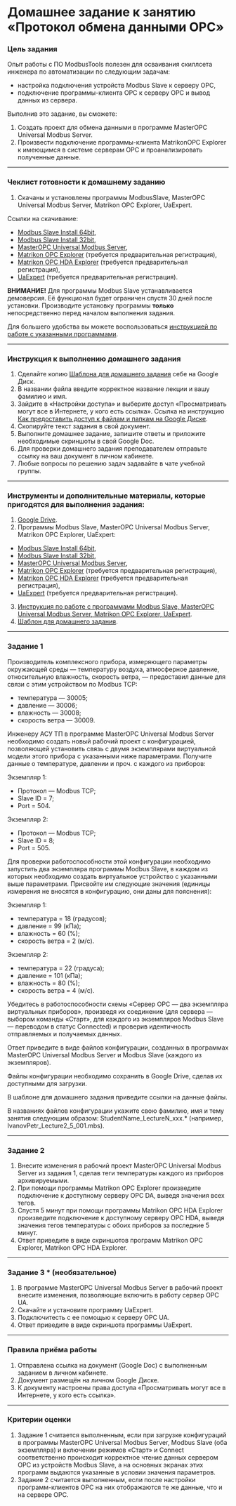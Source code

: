 # Домашнее задание к занятию «Протокол обмена данными OPC»

### Цель задания

Опыт работы с ПО ModbusTools полезен для осваивания скиллсета инженера по автоматизации по следующим задачам:

- настройка подключения устройств Modbus Slave к серверу OPC,
- подключение программы-клиента OPC к серверу OPC и вывод данных из сервера.

Выполнив это задание, вы сможете:

1. Создать проект для обмена данными в программе MasterOPC Universal Modbus Server.
2. Произвести подключение программы-клиента MatrikonOPC Explorer к имеющимся в системе серверам OPC и проанализировать полученные данные.

------

### Чеклист готовности к домашнему заданию

1. Скачаны и установлены программы ModbusSlave, MasterOPC Universal Modbus Server, Matrikon OPC Explorer, UaExpert.

Ссылки на скачивание:

- [Modbus Slave Install 64bit](https://www.modbustools.com/download/ModbusSlaveSetup64Bit.exe "ModbusSlave Install 64bit"),
- [Modbus Slave Install 32bit](https://www.modbustools.com/download/ModbusSlaveSetup32Bit.exe "ModbusSlave Install 32bit"),
- [MasterOPC Universal Modbus Server](https://insat.ru/products/Universal_MasterOPC/MODBUS_OPC_SERVER_32TAGS.ZIP "MasterOPC Universal Modbus Server (Zip)"),
- [Matrikon OPC Explorer](https://www.matrikonopc.com/portal/downloads/product_software/MatrikonOPCExplorer.exe) (требуется предварительная регистрация),
- [Matrikon OPC HDA Explorer](https://www.matrikonopc.com/portal/downloads/product_software/MatrikonOPCHDAExplorer.exe) (требуется предварительная регистрация),
- [UaExpert](https://www.unified-automation.com/fileadmin/files/client/uaexpert-bin-win32-x86-vs2008sp1-v1.6.3-448.zip) (требуется предварительная регистрация).
 
**ВНИМАНИЕ!** Для программы Modbus Slave устанавливается демоверсия. Её функционал будет ограничен спустя 30 дней после установки.
Производите установку программы **только** непосредственно перед началом выполнения задания.

Для большего удобства вы можете воспользоваться [инструкцией по работе с указанными программами](https://docs.google.com/presentation/d/11QxV0l43DA9arg-Cgt5VHUGv37IJ5phe7rsWiCeGaxE/edit?usp=sharing).

------

### Инструкция к выполнению домашнего задания

1. Сделайте копию [Шаблона для домашнего задания](https://docs.google.com/document/d/1VGv-wuG66a4pt6AyYub6ZOLp9t5KcV-U-1s5zsVD4-M/edit?usp=sharing) себе на Google Диск.
2. В названии файла введите корректное название лекции и вашу фамилию и имя.
3. Зайдите в «Настройки доступа» и выберите доступ «Просматривать могут все в Интернете, у кого есть ссылка».
 Ссылка на инструкцию [Как предоставить доступ к файлам и папкам на Google Диске](https://support.google.com/docs/answer/2494822?hl=ru&co=GENIE.Platform%3DDesktop).
4. Скопируйте текст задания в свой документ.
5. Выполните домашнее задание, запишите ответы и приложите необходимые скриншоты в свой Google Doc.
6. Для проверки домашнего задания преподавателем отправьте ссылку на ваш документ в личном кабинете.
7. Любые вопросы по решению задач задавайте в чате учебной группы.

------

### Инструменты и дополнительные материалы, которые пригодятся для выполнения задания:

1. [Google Drive](https://www.google.com/intl/ru/drive/).
2. Программы Modbus Slave, MasterOPC Universal Modbus Server, Matrikon OPC Explorer, UaExpert:
- [Modbus Slave Install 64bit](https://www.modbustools.com/download/ModbusSlaveSetup64Bit.exe "ModbusSlave Install 64bit"),
- [Modbus Slave Install 32bit](https://www.modbustools.com/download/ModbusSlaveSetup32Bit.exe "ModbusSlave Install 32bit"),
- [MasterOPC Universal Modbus Server](https://insat.ru/products/Universal_MasterOPC/MODBUS_OPC_SERVER_32TAGS.ZIP "MasterOPC Universal Modbus Server (Zip)"),
- [Matrikon OPC Explorer](https://www.matrikonopc.com/portal/downloads/product_software/MatrikonOPCExplorer.exe) (требуется предварительная регистрация),
- [Matrikon OPC HDA Explorer](https://www.matrikonopc.com/portal/downloads/product_software/MatrikonOPCHDAExplorer.exe) (требуется предварительная регистрация),
- [UaExpert](https://www.unified-automation.com/fileadmin/files/client/uaexpert-bin-win32-x86-vs2008sp1-v1.6.3-448.zip) (требуется предварительная регистрация).
3. [Инструкция по работе с программами Modbus Slave, MasterOPC Universal Modbus Server, Matrikon OPC Explorer, UaExpert](https://docs.google.com/presentation/d/11QxV0l43DA9arg-Cgt5VHUGv37IJ5phe7rsWiCeGaxE/edit?usp=sharing).
4. [Шаблон для домашнего задания](https://docs.google.com/document/d/1VGv-wuG66a4pt6AyYub6ZOLp9t5KcV-U-1s5zsVD4-M/edit?usp=sharing).

------

### Задание 1

Производитель комплексного прибора, измеряющего параметры окружающей среды — температуру воздуха, атмосферное давление, относительную влажность, скорость ветра, — предоставил данные для связи с этим устройством по Modbus TCP:

- температура — 30005;
- давление — 30006;
- влажность — 30008;
- скорость ветра — 30009.

Инженеру АСУ ТП в программе MasterOPC Universal Modbus Server необходимо создать новый рабочий проект с конфигурацией, позволяющей установить связь с двумя экземплярами виртуальной модели этого прибора с указанными ниже параметрами. Получите данные о температуре, давлении и проч. с каждого из приборов:

Экземпляр 1:

- Протокол — Modbus TCP;
- Slave ID = 7;
- Port = 504.

Экземпляр 2:

- Протокол — Modbus TCP;
- Slave ID = 8;
- Port = 505.

Для проверки работоспособности этой конфигурации необходимо запустить два экземпляра программы Modbus Slave, в каждом из которых необходимо создать виртуальное устройство с указанными выше параметрами. Присвойте им следующие значения (единицы измерения не вносятся в конфигурацию, они даны для пояснения):

Экземпляр 1:

- температура = 18 (градусов);
- давление = 99 (кПа);
- влажность = 60 (%);
- скорость ветра = 2 (м/с).

Экземпляр 2: 

- температура = 22 (градуса);
- давление = 101 (кПа);
- влажность = 80 (%);
- скорость ветра = 4 (м/с).

Убедитесь в работоспособности схемы «Сервер OPC — два экземпляра виртуальных приборов», произведя их соединение (для сервера — выбором команды «Старт», для каждого из экземпляров Modbus Slave — переводом в статус Connected) и проверив идентичность отправляемых и получаемых данных.

Ответ приведите в виде файлов конфигурации, созданных в программах MasterOPC Universal Modbus Server и Modbus Slave (каждого из экземпляров).

Файлы конфигурации необходимо сохранить в Google Drive, сделав их доступными для загрузки.

В шаблоне для домашнего задания приведите ссылки на данные файлы.

В названиях файлов конфигурации укажите свою фамилию, имя и тему занятия следующим образом: StudentName_LectureN_xxx.*
(например, IvanovPetr_Lecture2_5_001.mbs).

------

### Задание 2

1. Внесите изменения в рабочий проект MasterOPC Universal Modbus Server из задания 1, сделав теги температуры каждого из приборов архивируемыми.
2. При помощи программы Matrikon OPC Explorer произведите подключение к доступному серверу OPC DA, выведя значения всех тегов.
3. Спустя 5 минут при помощи программы Matrikon OPC HDA Explorer произведите подключение к доступному серверу OPC HDA, выведя значения тегов температуры с обоих приборов за последние 5 минут.
4. Ответ приведите в виде скриншотов программ Matrikon OPC Explorer, Matrikon OPC HDA Explorer.

------

### Задание 3 * (необязательное)

1. В программе MasterOPC Universal Modbus Server в рабочий проект внесите изменения, позволяющие включить в работу сервер OPC UA.
2. Скачайте и установите программу UaExpert.
3. Подключитесть с ее помощью к серверу OPC UA.
4. Ответ приведите в виде скриншота программы UaExpert.

------

### Правила приёма работы

1. Отправлена ссылка на документ (Google Doc) с выполненным заданием в личном кабинете.
2. Документ размещён на личном Google Диске.
3. К документу настроены права доступа «Просматривать могут все в Интернете, у кого есть ссылка».

------

### Критерии оценки

1. Задание 1 считается выполненным, если при загрузке конфигураций в программы MasterOPC Universal Modbus Server, Modbus Slave (оба экземпляра) и включении режимов «Старт» и Connect соответственно происходит корректное чтение данных сервером OPC из устройств Modbus Slave, а на основных экранах этих программ выдаются указанные в условии значения параметров.
2. Задание 2 считается выполненным, если после настройки программ-клиентов OPC на них отображаются те же данные, что и на сервере OPC.
